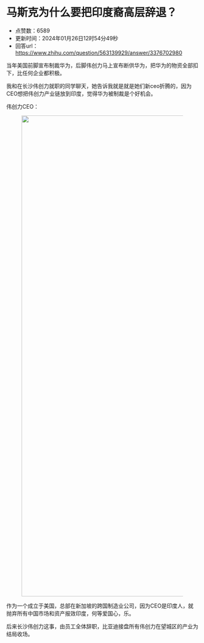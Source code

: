 # 马斯克为什么要把印度裔高层辞退？
- 点赞数：6589
- 更新时间：2024年01月26日12时54分49秒
- 回答url：https://www.zhihu.com/question/563139929/answer/3376702980
<body>
 <p data-pid="d-jUrd00">当年美国前脚宣布制裁华为，后脚伟创力马上宣布断供华为，把华为的物资全部扣下，比任何企业都积极。</p>
 <p data-pid="SqEmSCZG">我和在长沙伟创力就职的同学聊天，她告诉我就是就是她们新ceo折腾的，因为CEO想把伟创力产业链放到印度，觉得华为被制裁是个好机会。</p>
 <p data-pid="yGHlln0c">伟创力CEO：</p>
 <figure data-size="normal">
  <img src="https://picx.zhimg.com/50/v2-fa860aabb4345c9249d5945a85277a5a_720w.jpg?source=1940ef5c" data-rawwidth="1260" data-rawheight="1896" data-size="normal" data-original-token="v2-7d4bba6859088579ce02dc908eaa5250" data-default-watermark-src="https://pica.zhimg.com/50/v2-b87a39dc77bc730468a3699190d09b5a_720w.jpg?source=1940ef5c" class="origin_image zh-lightbox-thumb" width="1260" data-original="https://picx.zhimg.com/v2-fa860aabb4345c9249d5945a85277a5a_r.jpg?source=1940ef5c">
 </figure>
 <p data-pid="KFYUdZLJ">作为一个成立于美国，总部在新加坡的跨国制造业公司，因为CEO是印度人，就抛弃所有中国市场和资产报效印度，何等爱国心，乐。</p>
 <p data-pid="h-Xs5rGj">后来长沙伟创力这事，由员工全体辞职，比亚迪接盘所有伟创力在望城区的产业为结局收场。</p>
 <p></p>
</body>